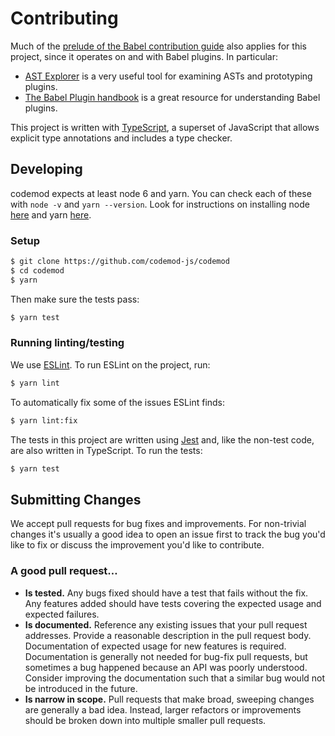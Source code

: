 # Contributing

Much of the [prelude of the Babel contribution guide](https://github.com/babel/babel/blob/7.0/CONTRIBUTING.md#not-sure-where-to-start) also applies for this project, since it operates on and with Babel plugins. In particular:

- [AST Explorer](http://astexplorer.net/#/scUfOmVOG5) is a very useful tool for examining ASTs and prototyping plugins.
- [The Babel Plugin handbook](https://github.com/thejameskyle/babel-handbook/blob/master/translations/en/plugin-handbook.md#babel-plugin-handbook) is a great resource for understanding Babel plugins.

This project is written with [TypeScript](https://www.typescriptlang.org/), a superset of JavaScript that allows explicit type annotations and includes a type checker.

## Developing

codemod expects at least node 6 and yarn. You can check each of these with `node -v` and `yarn --version`. Look for instructions on installing node [here](https://nodejs.org) and yarn [here](https://yarnpkg.com/).

### Setup

```sh
$ git clone https://github.com/codemod-js/codemod
$ cd codemod
$ yarn
```

Then make sure the tests pass:

```sh
$ yarn test
```

### Running linting/testing

We use [ESLint](https://eslint.org/). To run ESLint on the project, run:

```sh
$ yarn lint
```

To automatically fix some of the issues ESLint finds:

```sh
$ yarn lint:fix
```

The tests in this project are written using [Jest](https://jestjs.io/) and, like the non-test code, are also written in TypeScript. To run the tests:

```sh
$ yarn test
```

## Submitting Changes

We accept pull requests for bug fixes and improvements. For non-trivial changes it's usually a good idea to open an issue first to track the bug you'd like to fix or discuss the improvement you'd like to contribute.

### A good pull request…

- **Is tested.** Any bugs fixed should have a test that fails without the fix. Any features added should have tests covering the expected usage and expected failures.
- **Is documented.** Reference any existing issues that your pull request addresses. Provide a reasonable description in the pull request body. Documentation of expected usage for new features is required. Documentation is generally not needed for bug-fix pull requests, but sometimes a bug happened because an API was poorly understood. Consider improving the documentation such that a similar bug would not be introduced in the future.
- **Is narrow in scope.** Pull requests that make broad, sweeping changes are generally a bad idea. Instead, larger refactors or improvements should be broken down into multiple smaller pull requests.
